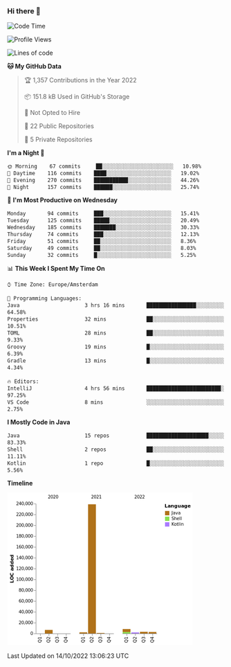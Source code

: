 ### Hi there 👋


<!--START_SECTION:waka-->
![Code Time](http://img.shields.io/badge/Code%20Time-2%2C520%20hrs%2022%20mins-blue)

![Profile Views](http://img.shields.io/badge/Profile%20Views-6-blue)

![Lines of code](https://img.shields.io/badge/From%20Hello%20World%20I%27ve%20Written-265%20Thousand%20lines%20of%20code-blue)

**🐱 My GitHub Data** 

> 🏆 1,357 Contributions in the Year 2022
 > 
> 📦 151.8 kB Used in GitHub's Storage 
 > 
> 🚫 Not Opted to Hire
 > 
> 📜 22 Public Repositories 
 > 
> 🔑 5 Private Repositories  
 > 
**I'm a Night 🦉** 

```text
🌞 Morning    67 commits     ██░░░░░░░░░░░░░░░░░░░░░░░   10.98% 
🌆 Daytime    116 commits    ████░░░░░░░░░░░░░░░░░░░░░   19.02% 
🌃 Evening    270 commits    ███████████░░░░░░░░░░░░░░   44.26% 
🌙 Night      157 commits    ██████░░░░░░░░░░░░░░░░░░░   25.74%

```
📅 **I'm Most Productive on Wednesday** 

```text
Monday       94 commits     ███░░░░░░░░░░░░░░░░░░░░░░   15.41% 
Tuesday      125 commits    █████░░░░░░░░░░░░░░░░░░░░   20.49% 
Wednesday    185 commits    ███████░░░░░░░░░░░░░░░░░░   30.33% 
Thursday     74 commits     ███░░░░░░░░░░░░░░░░░░░░░░   12.13% 
Friday       51 commits     ██░░░░░░░░░░░░░░░░░░░░░░░   8.36% 
Saturday     49 commits     ██░░░░░░░░░░░░░░░░░░░░░░░   8.03% 
Sunday       32 commits     █░░░░░░░░░░░░░░░░░░░░░░░░   5.25%

```


📊 **This Week I Spent My Time On** 

```text
⌚︎ Time Zone: Europe/Amsterdam

💬 Programming Languages: 
Java                     3 hrs 16 mins       ████████████████░░░░░░░░░   64.58% 
Properties               32 mins             ██░░░░░░░░░░░░░░░░░░░░░░░   10.51% 
TOML                     28 mins             ██░░░░░░░░░░░░░░░░░░░░░░░   9.33% 
Groovy                   19 mins             █░░░░░░░░░░░░░░░░░░░░░░░░   6.39% 
Gradle                   13 mins             █░░░░░░░░░░░░░░░░░░░░░░░░   4.34%

🔥 Editors: 
IntelliJ                 4 hrs 56 mins       ████████████████████████░   97.25% 
VS Code                  8 mins              ░░░░░░░░░░░░░░░░░░░░░░░░░   2.75%

```

**I Mostly Code in Java** 

```text
Java                     15 repos            ████████████████████░░░░░   83.33% 
Shell                    2 repos             ██░░░░░░░░░░░░░░░░░░░░░░░   11.11% 
Kotlin                   1 repo              █░░░░░░░░░░░░░░░░░░░░░░░░   5.56%

```


**Timeline**

![Chart not found](https://raw.githubusercontent.com/powercasgamer/powercasgamer/master/charts/bar_graph.png) 


 Last Updated on 14/10/2022 13:06:23 UTC
<!--END_SECTION:waka-->
